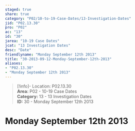 ```yaml
---  
staged: true  
share: true  
category: "P02/10-to-19-Case-Dates/13-Investigation-Dates"  
jid: "P02.13.30"  
pro: "P02"  
ac: "13"  
id: "30"  
jarea: "10-19 Case Dates"  
jcat: "13 Investigation Dates"  
desc: "Date"  
friendlyname: "Monday September 12th 2013"  
title: "30-2013-09-12-Monday-September-12th-2013"  
aliases:   
- "P02.13.30"  
- "Monday September 12th 2013"  
---  
```

>[!info]- Location: P02.13.30  
>**Area:** P02 - 10-19 Case Dates  
>**Category:** 13 - 13 Investigation Dates  
>**ID:** 30 - Monday September 12th 2013  
  
# Monday September 12th 2013  
